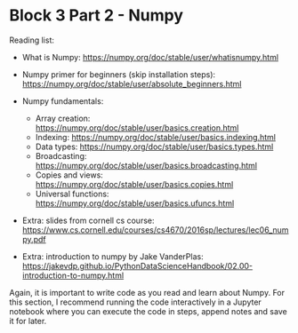 # Block 3 Part 2 - Numpy

Reading list:

- What is Numpy: https://numpy.org/doc/stable/user/whatisnumpy.html
- Numpy primer for beginners (skip installation steps): https://numpy.org/doc/stable/user/absolute_beginners.html
- Numpy fundamentals:
  - Array creation: https://numpy.org/doc/stable/user/basics.creation.html
  - Indexing: https://numpy.org/doc/stable/user/basics.indexing.html
  - Data types: https://numpy.org/doc/stable/user/basics.types.html
  - Broadcasting: https://numpy.org/doc/stable/user/basics.broadcasting.html
  - Copies and views: https://numpy.org/doc/stable/user/basics.copies.html
  - Universal functions: https://numpy.org/doc/stable/user/basics.ufuncs.html

- Extra: slides from cornell cs course: https://www.cs.cornell.edu/courses/cs4670/2016sp/lectures/lec06_numpy.pdf
- Extra: introduction to numpy by Jake VanderPlas: https://jakevdp.github.io/PythonDataScienceHandbook/02.00-introduction-to-numpy.html

Again, it is important to write code as you read and learn about Numpy. For this section, I
recommend running the code interactively in a Jupyter notebook where you can execute the code in
steps, append notes and save it for later.
